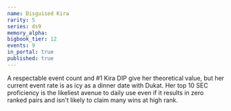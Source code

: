 ```yaml
---
name: Disguised Kira
rarity: 5
series: ds9
memory_alpha:
bigbook_tier: 12
events: 9
in_portal: true
published: true
---
```


A respectable event count and #1 Kira DIP give her theoretical value, but her current event rate is as icy as a dinner date with Dukat. Her top 10 SEC proficiency is the likeliest avenue to daily use even if it results in zero ranked pairs and isn't likely to claim many wins at high rank.
